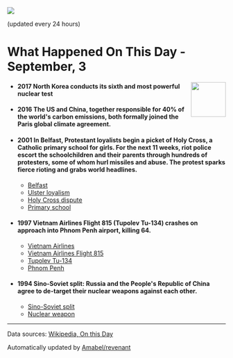 <img src="https://img.shields.io/badge/last%20updated%20at-2020--09--03%2000%3A10%20(UTC)-brightgreen?style=for-the-badge">

(updated every 24 hours)

# What Happened On This Day - September, 3

<img align="right" src="https://user-images.githubusercontent.com/12688422/87848414-3e9d0800-c91b-11ea-84df-7ebcb2c52b8d.png" width="80px">

- #### 2017 North Korea conducts its sixth and most powerful nuclear test


- #### 2016 The US and China, together responsible for 40% of the world's carbon emissions, both formally joined the Paris global climate agreement.


- #### 2001 In Belfast, Protestant loyalists begin a picket of Holy Cross, a Catholic primary school for girls. For the next 11 weeks, riot police escort the schoolchildren and their parents through hundreds of protesters, some of whom hurl missiles and abuse. The protest sparks fierce rioting and grabs world headlines.

  - [Belfast](https://wikipedia.org/wiki/Belfast)
  - [Ulster loyalism](https://wikipedia.org/wiki/Ulster_loyalism)
  - [Holy Cross dispute](https://wikipedia.org/wiki/Holy_Cross_dispute)
  - [Primary school](https://wikipedia.org/wiki/Primary_school)

- #### 1997 Vietnam Airlines Flight 815 (Tupolev Tu-134) crashes on approach into Phnom Penh airport, killing 64.

  - [Vietnam Airlines](https://wikipedia.org/wiki/Vietnam_Airlines)
  - [Vietnam Airlines Flight 815](https://wikipedia.org/wiki/Vietnam_Airlines_Flight_815)
  - [Tupolev Tu-134](https://wikipedia.org/wiki/Tupolev_Tu-134)
  - [Phnom Penh](https://wikipedia.org/wiki/Phnom_Penh)

- #### 1994 Sino-Soviet split: Russia and the People's Republic of China agree to de-target their nuclear weapons against each other.

  - [Sino-Soviet split](https://wikipedia.org/wiki/Sino-Soviet_split)
  - [Nuclear weapon](https://wikipedia.org/wiki/Nuclear_weapon)
---

Data sources: [Wikipedia, On this Day](https://byabbe.se/on-this-day/)

Automatically updated by [Amabel/revenant](https://github.com/Amabel/revenant)